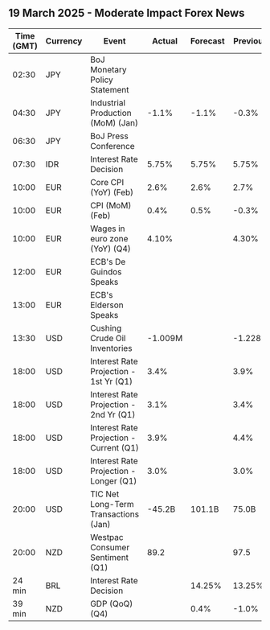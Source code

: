 ## 19 March 2025 - Moderate Impact Forex News

| Time (GMT) | Currency | Event | Actual | Forecast | Previous |
|------|----------|-------|--------|----------|----------|
| 02:30 | JPY | BoJ Monetary Policy Statement |  |  |  |
| 04:30 | JPY | Industrial Production (MoM) (Jan) | -1.1% | -1.1% | -0.3% |
| 06:30 | JPY | BoJ Press Conference |  |  |  |
| 07:30 | IDR | Interest Rate Decision | 5.75% | 5.75% | 5.75% |
| 10:00 | EUR | Core CPI (YoY) (Feb) | 2.6% | 2.6% | 2.7% |
| 10:00 | EUR | CPI (MoM) (Feb) | 0.4% | 0.5% | -0.3% |
| 10:00 | EUR | Wages in euro zone (YoY) (Q4) | 4.10% |  | 4.30% |
| 12:00 | EUR | ECB's De Guindos Speaks |  |  |  |
| 13:00 | EUR | ECB's Elderson Speaks |  |  |  |
| 13:30 | USD | Cushing Crude Oil Inventories | -1.009M |  | -1.228M |
| 18:00 | USD | Interest Rate Projection - 1st Yr (Q1) | 3.4% |  | 3.9% |
| 18:00 | USD | Interest Rate Projection - 2nd Yr (Q1) | 3.1% |  | 3.4% |
| 18:00 | USD | Interest Rate Projection - Current (Q1) | 3.9% |  | 4.4% |
| 18:00 | USD | Interest Rate Projection - Longer (Q1) | 3.0% |  | 3.0% |
| 20:00 | USD | TIC Net Long-Term Transactions (Jan) | -45.2B | 101.1B | 75.0B |
| 20:00 | NZD | Westpac Consumer Sentiment (Q1) | 89.2 |  | 97.5 |
| 24 min | BRL | Interest Rate Decision |  | 14.25% | 13.25% |
| 39 min | NZD | GDP (QoQ) (Q4) |  | 0.4% | -1.0% |

